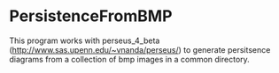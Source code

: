 # PersistenceFromBMP

This program works with perseus_4_beta (http://www.sas.upenn.edu/~vnanda/perseus/) to generate persitsence diagrams from a collection of bmp images in a common directory.



